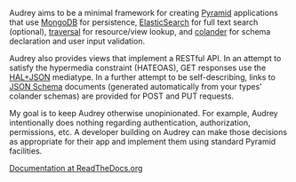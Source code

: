 Audrey aims to be a minimal framework for creating [Pyramid](http://www.pylonsproject.org/) applications that use [MongoDB](http://www.mongodb.org/) for persistence, [ElasticSearch](http://www.elasticsearch.org/) for full text search (optional), [traversal](http://docs.pylonsproject.org/projects/pyramid/en/1.4-branch/narr/traversal.html) for resource/view lookup, and [colander](http://pypi.python.org/pypi/colander) for schema declaration and user input validation.

Audrey also provides views that implement a RESTful API.  In an attempt to satisfy the hypermedia constraint (HATEOAS), GET responses use the [HAL+JSON](http://stateless.co/hal_specification.html) mediatype.  In a further attempt to be self-describing, links to [JSON Schema](http://json-schema.org/) documents (generated automatically from your types' colander schemas) are provided for POST and PUT requests.

My goal is to keep Audrey otherwise unopinionated.  For example, Audrey intentionally does nothing regarding authentication, authorization, permissions, etc.  A developer building on Audrey can make those decisions as appropriate for their app and implement them using standard Pyramid facilities.

[Documentation at ReadTheDocs.org](https://audrey.readthedocs.org/)
